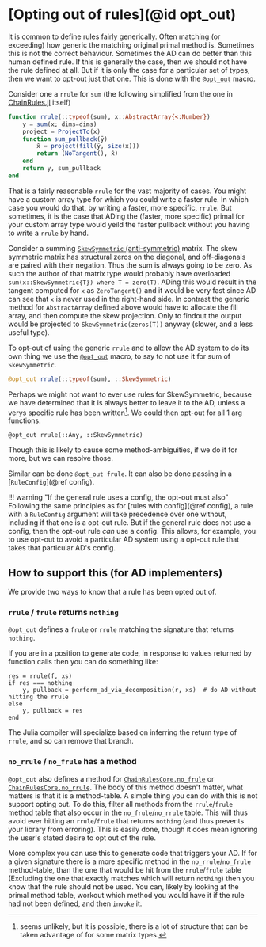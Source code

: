 # [Opting out of rules](@id opt_out)

It is common to define rules fairly generically.
Often matching (or exceeding) how generic the matching original primal method is.
Sometimes this is not the correct behaviour.
Sometimes the AD can do better than this human defined rule.
If this is generally the case, then we should not have the rule defined at all.
But if it is only the case for a particular set of types, then we want to opt-out just that one.
This is done with the [`@opt_out`](@ref) macro.

Consider one a `rrule` for `sum` (the following simplified from the one in [ChainRules.jl](https://github.com/JuliaDiff/ChainRules.jl/blob/master/src/rulesets/Base/mapreduce.jl) itself)
```julia
function rrule(::typeof(sum), x::AbstractArray{<:Number})
    y = sum(x; dims=dims)
    project = ProjectTo(x)
    function sum_pullback(ȳ)
        x̄ = project(fill(ȳ, size(x)))
        return (NoTangent(), x̄)
    end
    return y, sum_pullback
end
```

That is a fairly reasonable `rrule` for the vast majority of cases.
You might have a custom array type for which you could write a faster rule.
In which case you would do that, by writing a faster, more specific, `rrule`.
But sometimes, it is the case that ADing the (faster, more specific) primal for your custom array type would yeild the faster pullback without you having to write a `rrule` by hand.

Consider a summing  [`SkewSymmetric` (anti-symmetric)](https://en.wikipedia.org/wiki/Skew-symmetric_matrix) matrix.
The skew symmetric matrix has structural zeros on the diagonal, and off-diagonals are paired with their negation.
Thus the sum is always going to be zero.
As such the author of that matrix type would probably have overloaded `sum(x::SkewSymmetric{T}) where T = zero(T)`.
ADing this would result in the tangent computed for `x` as `ZeroTangent()` and it would be very fast since AD can see that `x` is never used in the right-hand side.
In contrast the generic method for `AbstractArray` defined above would have to allocate the fill array, and then compute the skew projection.
Only to findout the output would be projected to `SkewSymmetric(zeros(T))` anyway (slower, and a less useful type).

To opt-out of using the generic `rrule` and to allow the AD system to do its own thing we use the
[`@opt_out`](@ref) macro, to say to not use it for sum of `SkewSymmetric`.

```julia
@opt_out rrule(::typeof(sum), ::SkewSymmetric)
```

Perhaps we might not want to ever use rules for SkewSymmetric, because we have determined that it is always better to leave it to the AD, unless a verys specific rule has been written[^1].
We could then opt-out for all 1 arg functions.
```@julia
@opt_out rrule(::Any, ::SkewSymmetric)
```
Though this is likely to cause some method-ambiguities, if we do it for more, but we can resolve those.


Similar can be done  `@opt_out frule`.
It can also be done passing in a [`RuleConfig`](@ref config).


!!! warning "If the general rule uses a config, the opt-out must also"
    Following the same principles as for [rules with config](@ref config), a rule with a `RuleConfig` argument will take precedence over one without, including if that one is a opt-out rule.
    But if the general rule does not use a config, then the opt-out rule *can* use a config.
    This allows, for example, you to use opt-out to avoid a particular AD system using a opt-out rule that takes that particular AD's config.
    

## How to support this (for AD implementers)

We provide two ways to know that a rule has been opted out of.

### `rrule` / `frule` returns `nothing`

`@opt_out` defines a `frule` or `rrule` matching the signature that returns `nothing`.

If you are in a position to generate code, in response to values returned by function calls then you can do something like:
```@julia
res = rrule(f, xs)
if res === nothing
    y, pullback = perform_ad_via_decomposition(r, xs)  # do AD without hitting the rrule
else
    y, pullback = res
end
```
The Julia compiler will specialize based on inferring the return type of `rrule`, and so can remove that branch.

### `no_rrule` / `no_frule` has a method

`@opt_out` also defines a method for  [`ChainRulesCore.no_frule`](@ref) or [`ChainRulesCore.no_rrule`](@ref).
The body of this method doesn't matter, what matters is that it is a method-table.
A simple thing you can do with this is not support opting out.
To do this, filter all methods from the `rrule`/`frule` method table that also occur in the `no_frule`/`no_rrule` table.
This will thus avoid ever hitting an `rrule`/`frule` that returns `nothing` (and thus prevents your library from erroring).
This is easily done, though it does mean ignoring the user's stated desire to opt out of the rule.

More complex you can use this to generate code that triggers your AD.
If for a given signature there is a more specific method in the `no_rrule`/`no_frule` method-table, than the one that would be hit from the `rrule`/`frule` table
(Excluding the one that exactly matches which will return `nothing`) then you know that the rule should not be used.
You can, likely by looking at the primal method table, workout which method you would have it if the rule had not been defined,
and then `invoke` it.

[^1]: seems unlikely, but it is possible, there is a lot of structure that can be taken advantage of for some matrix types.
